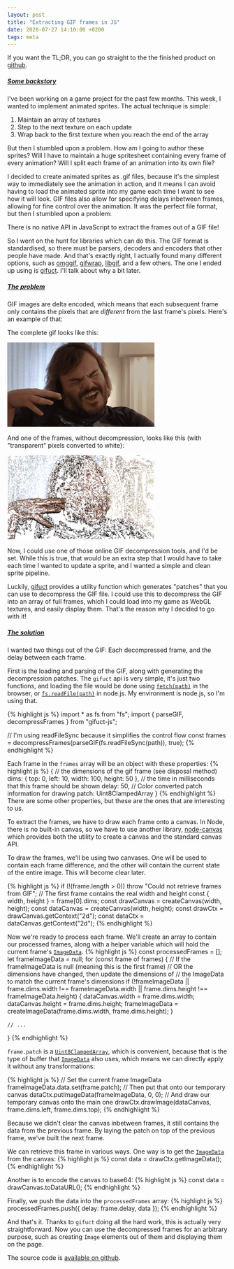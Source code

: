 ```yaml
---
layout: post
title: "Extracting GIF frames in JS"
date: 2020-07-27 14:10:00 +0200
tags: meta
---
```


If you want the TL;DR, you can go straight to the the finished product on [github](https://github.com/jprochazk/sprite-utils/blob/master/src/gif.ts).

##### <a name="backstory" href="#backstory">Some backstory</a>

I've been working on a game project for the past few months. This week, I wanted to implement animated sprites. The actual technique is simple:

1. Maintain an array of textures
2. Step to the next texture on each update
3. Wrap back to the first texture when you reach the end of the array

But then I stumbled upon a problem. How am I going to author these sprites? Will I have to maintain a huge spritesheet containing every frame of every animation? Will I split each frame of an animation into its own file?

I decided to create animated sprites as .gif files, because it's the simplest way to immediately see the animation in action, and it means I can avoid having to load the animated sprite into my game each time I want to see how it will look. GIF files also allow for specifying delays inbetween frames, allowing for fine control over the animation. It was the perfect file format, but then I stumbled upon a problem:

There is no native API in JavaScript to extract the frames out of a GIF file!

So I went on the hunt for libraries which can do this. The GIF format is standardised, so there must be parsers, decoders and encoders that other people have made. And that's exactly right, I actually found many different options, such as [omggif](https://github.com/deanm/omggif), [gifwrap](https://github.com/jtlapp/gifwrap), [libgif](https://github.com/buzzfeed/libgif-js), and a few others. The one I ended up using is [gifuct](https://github.com/matt-way/gifuct-js). I'll talk about why a bit later.

##### <a name="problem" href="#problem">The problem</a>

GIF images are delta encoded, which means that each subsequent frame only contains the pixels that are _different_ from the last frame's pixels. Here's an example of that:

The complete gif looks like this:

![jblack-0]

And one of the frames, without decompression, looks like this (with "transparent" pixels converted to white):

![jblack-1]

Now, I could use one of those online GIF decompression tools, and I'd be set. While this is true, that would be an extra step that I would have to take each time I wanted to update a sprite, and I wanted a simple and clean sprite pipeline.

Luckily, [gifuct](https://github.com/matt-way/gifuct-js) provides a utility function which generates "patches" that you can use to decompress the GIF file. I could use this to decompress the GIF into an array of full frames, which I could load into my game as WebGL textures, and easily display them. That's the reason why I decided to go with it!

##### <a name="solution" href="#solution">The solution</a>

I wanted two things out of the GIF: Each decompressed frame, and the delay between each frame.

First is the loading and parsing of the GIF, along with generating the decompression patches. The `gifuct` api is very simple, it's just two functions, and loading the file would be done using [`fetch(path)`](https://developer.mozilla.org/en-US/docs/Web/API/Fetch_API) in the browser, or [`fs.readFile(path)`](https://nodejs.org/api/fs.html#fs_fs_readfile_path_options_callback) in node.js. My environment is node.js, so I'm using that.

{% highlight js %}
import * as fs from "fs";
import { parseGIF, decompressFrames } from "gifuct-js";

// I'm using readFileSync because it simplifies the control flow
const frames = decompressFrames(parseGIF(fs.readFileSync(path)), true);
{% endhighlight %}

Each frame in the `frames` array will be an object with these properties:
{% highlight js %}
{
// the dimensions of the gif frame (see disposal method)
dims: {
top: 0,
left: 10,
width: 100,
height: 50
},
// the time in milliseconds that this frame should be shown
delay: 50,
// Color converted patch information for drawing
patch: Uint8ClampedArray
}
{% endhighlight %}
There are some other properties, but these are the ones that are interesting to us.

To extract the frames, we have to draw each frame onto a canvas. In Node, there is no built-in canvas, so we have to use another library, [node-canvas](https://github.com/Automattic/node-canvas) which provides both the utility to create a canvas and the standard canvas API.

To draw the frames, we'll be using two canvases. One will be used to contain each frame difference, and the other will contain the current state of the entire image. This will become clear later.

{% highlight js %}
if (!(frame.length > 0)) throw "Could not retrieve frames from GIF";
// The first frame contains the real width and height
const { width, height } = frame[0].dims;
const drawCanvas = createCanvas(width, height);
const dataCanvas = createCanvas(width, height);
const drawCtx = drawCanvas.getContext("2d");
const dataCtx = dataCanvas.getContext("2d");
{% endhighlight %}

Now we're ready to process each frame. We'll create an array to contain our processed frames, along with a helper variable which will hold the current frame's [`ImageData`](https://developer.mozilla.org/en-US/docs/Web/API/ImageData).
{% highlight js %}
const processedFrames = [];
let frameImageData = null;
for (const frame of frames) {
// If the frameImageData is null (meaning this is the first frame)
// OR the dimensions have changed, then update the dimensions of
// the ImageData to match the current frame's dimensions
if (!frameImageData ||
frame.dims.width !== frameImageData.width ||
frame.dims.height !== frameImageData.height) {
dataCanvas.width = frame.dims.width;
dataCanvas.height = frame.dims.height;
frameImageData = createImageData(frame.dims.width, frame.dims.height);
}

    // ...

}
{% endhighlight %}

`frame.patch` is a [`Uint8ClampedArray`](https://developer.mozilla.org/en-US/docs/Web/JavaScript/Reference/Global_Objects/Uint8ClampedArray), which is convenient, because that is the type of buffer that [`ImageData`](https://developer.mozilla.org/en-US/docs/Web/API/ImageData) also uses, which means we can directly apply it without any transformations:

{% highlight js %}
// Set the current frame ImageData
frameImageData.data.set(frame.patch);
// Then put that onto our temporary canvas
dataCtx.putImageData(frameImageData, 0, 0);
// And draw our temporary canvas onto the main one
drawCtx.drawImage(dataCanvas, frame.dims.left, frame.dims.top);
{% endhighlight %}

Because we didn't clear the canvas inbetween frames, it still contains the data from the previous frame. By laying the patch on top of the previous frame, we've built the next frame.

We can retrieve this frame in various ways. One way is to get the [`ImageData`](https://developer.mozilla.org/en-US/docs/Web/API/ImageData) from the canvas:
{% highlight js %}
const data = drawCtx.getImageData();
{% endhighlight %}

Another is to encode the canvas to base64:
{% highlight js %}
const data = drawCanvas.toDataURL();
{% endhighlight %}

Finally, we push the data into the `processedFrames` array:
{% highlight js %}
processedFrames.push({ delay: frame.delay, data });
{% endhighlight %}

And that's it. Thanks to `gifuct` doing all the hard work, this is actually very straightforward. Now you can use the decompressed frames for an arbitrary purpose, such as creating `Image` elements out of them and displaying them on the page.

The source code is [available on github](https://github.com/jprochazk/sprite-utils/blob/master/src/gif.ts).

[jblack-0]: /assets/img/posts/jblack.gif
[jblack-1]: /assets/img/posts/jblack-incomplete.png
